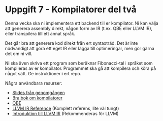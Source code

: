 # Uppgift 7 - Kompilatorer del två

Denna vecka ska ni implementera ett backend till er kompilator. Ni kan
välja att generera assembly direkt, någon form av IR (t.ex. QBE eller LLVM IR),
eller transpilera till ett annat språk.

Det går bra att generera kod direkt från ert syntaxträd. Det är inte nödvändigt
att göra ett eget IR eller lägga till optimeringar, men gör gärna det om ni vill.

Ni ska även skriva ett program som beräknar Fibonacci-tal i språket som
kompileras av er kompilator. Programmet ska gå att kompilera och köra på något
sätt. Ge instruktioner i ert repo.

Några användbara resurser:
* [Slides från genomgången](assignments/07-compilers/slides.pdf)
* [Bra bok om kompilatorer](https://www3.nd.edu/~dthain/compilerbook/compilerbook.pdf)
* [QBE](https://c9x.me/compile/)
* [LLVM IR Reference](https://llvm.org/docs/LangRef.html) (Komplett referens, lite väl tungt)
* [Introduktion till LLVM IR](https://mcyoung.xyz/2023/08/01/llvm-ir/) (Rekommenderas för LLVM)
